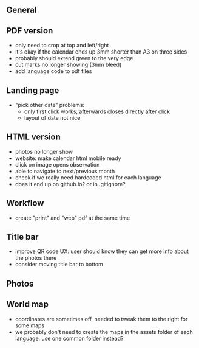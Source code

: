 ## General

## PDF version
+ only need to crop at top and left/right
+ it's okay if the calendar ends up 3mm shorter than A3 on three sides
+ probably should extend green to the very edge
+ cut marks no longer showing (3mm bleed)
+ add language code to pdf files

## Landing page
+ "pick other date" problems:
  + only first click works, afterwards closes directly after click
  + layout of date not nice

## HTML version
+ photos no longer show
+ website: make calendar html mobile ready
+ click on image opens observation
+ able to navigate to next/previous month
+ check if we really need hardcoded html for each language
+ does it end up on github.io? or in .gitignore?

## Workflow
+ create "print" and "web" pdf at the same time

## Title bar
+ improve QR code UX: user should know they can get more info about the photos there
+ consider moving title bar to bottom

## Photos

## World map
+ coordinates are sometimes off, needed to tweak them to the right for some maps
+ we probably don't need to create the maps in the assets folder of each language. use one common folder instead?
